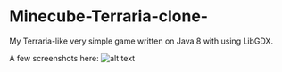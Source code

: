 # Minecube-Terraria-clone-
My Terraria-like very simple game written on Java 8 with using LibGDX.

A few screenshots here:
![alt text](https://i.imgur.com/G50fnAm.png?1)
